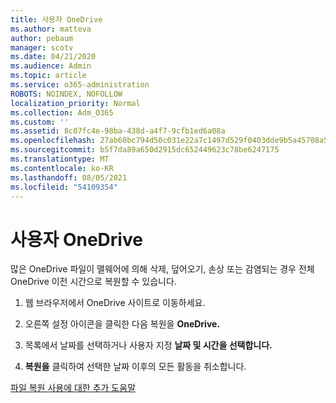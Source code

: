 ```yaml
---
title: 사용자 OneDrive
ms.author: matteva
author: pebaum
manager: scotv
ms.date: 04/21/2020
ms.audience: Admin
ms.topic: article
ms.service: o365-administration
ROBOTS: NOINDEX, NOFOLLOW
localization_priority: Normal
ms.collection: Adm_O365
ms.custom: ''
ms.assetid: 8c07fc4e-98ba-438d-a4f7-9cfb1ed6a08a
ms.openlocfilehash: 27ab60bc794d50c031e22a7c1497d529f0403dde9b5a45708a54495117c1939f
ms.sourcegitcommit: b5f7da89a650d2915dc652449623c78be6247175
ms.translationtype: MT
ms.contentlocale: ko-KR
ms.lasthandoff: 08/05/2021
ms.locfileid: "54109354"
---
```

# <a name="restore-your-onedrive"></a>사용자 OneDrive

많은 OneDrive 파일이 맬웨어에 의해 삭제, 덮어오기, 손상 또는 감염되는 경우 전체 OneDrive 이전 시간으로 복원할 수 있습니다.
  
1. 웹 브라우저에서 OneDrive 사이트로 이동하세요.
    
2. 오른쪽 설정 아이콘을 클릭한 다음 복원을 **OneDrive.**
    
3. 목록에서 날짜를 선택하거나 사용자 지정 **날짜 및 시간을 선택합니다.**
    
4. **복원을** 클릭하여 선택한 날짜 이후의 모든 활동을 취소합니다. 
    
[파일 복원 사용에 대한 추가 도움말](https://go.microsoft.com/fwlink/?linkid=872874)
  

